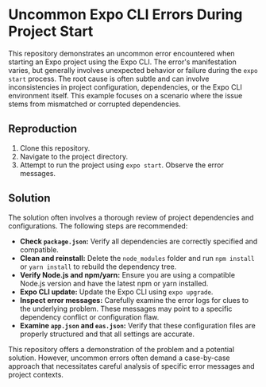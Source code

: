 # Uncommon Expo CLI Errors During Project Start

This repository demonstrates an uncommon error encountered when starting an Expo project using the Expo CLI.  The error's manifestation varies, but generally involves unexpected behavior or failure during the `expo start` process.  The root cause is often subtle and can involve inconsistencies in project configuration, dependencies, or the Expo CLI environment itself.  This example focuses on a scenario where the issue stems from mismatched or corrupted dependencies.

## Reproduction

1. Clone this repository.
2. Navigate to the project directory.
3. Attempt to run the project using `expo start`.  Observe the error messages.

## Solution

The solution often involves a thorough review of project dependencies and configurations.  The following steps are recommended:

* **Check `package.json`:** Verify all dependencies are correctly specified and compatible.
* **Clean and reinstall:**  Delete the `node_modules` folder and run `npm install` or `yarn install` to rebuild the dependency tree.
* **Verify Node.js and npm/yarn:** Ensure you are using a compatible Node.js version and have the latest npm or yarn installed.
* **Expo CLI update:** Update the Expo CLI using `expo upgrade`. 
* **Inspect error messages:** Carefully examine the error logs for clues to the underlying problem.  These messages may point to a specific dependency conflict or configuration flaw.
* **Examine `app.json` and `eas.json`:** Verify that these configuration files are properly structured and that all settings are accurate.

This repository offers a demonstration of the problem and a potential solution.  However, uncommon errors often demand a case-by-case approach that necessitates careful analysis of specific error messages and project contexts.